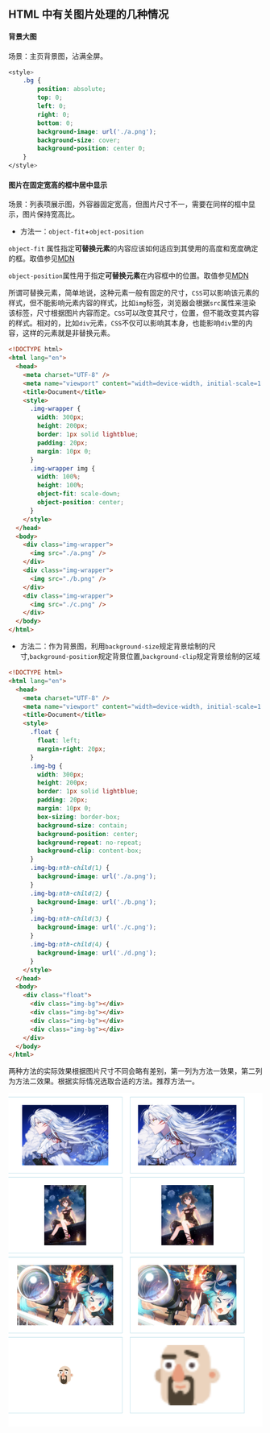 ## HTML 中有关图片处理的几种情况

#### 背景大图

场景：主页背景图，沾满全屏。

```css
<style>
	.bg {
		position: absolute;
		top: 0;
		left: 0;
		right: 0;
		bottom: 0;
		background-image: url('./a.png');
		background-size: cover;
		background-position: center 0;
	}
</style>
```

#### 图片在固定宽高的框中居中显示

场景：列表项展示图，外容器固定宽高，但图片尺寸不一，需要在同样的框中显示，图片保持宽高比。

- 方法一：`object-fit`+`object-position`

`object-fit` 属性指定**可替换元素**的内容应该如何适应到其使用的高度和宽度确定的框。取值参见[MDN](https://developer.mozilla.org/zh-CN/docs/Web/CSS/object-fit)

`object-position`属性用于指定**可替换元素**在内容框中的位置。取值参见[MDN](https://developer.mozilla.org/zh-CN/docs/Web/CSS/object-position)

所谓可替换元素，简单地说，这种元素一般有固定的尺寸，`CSS`可以影响该元素的样式，但不能影响元素内容的样式，比如`img`标签，浏览器会根据`src`属性来渲染该标签，尺寸根据图片内容而定。`CSS`可以改变其尺寸，位置，但不能改变其内容的样式。相对的，比如`div`元素，`CSS`不仅可以影响其本身，也能影响`div`里的内容，这样的元素就是非替换元素。

```html
<!DOCTYPE html>
<html lang="en">
  <head>
    <meta charset="UTF-8" />
    <meta name="viewport" content="width=device-width, initial-scale=1.0" />
    <title>Document</title>
    <style>
      .img-wrapper {
        width: 300px;
        height: 200px;
        border: 1px solid lightblue;
        padding: 20px;
        margin: 10px 0;
      }
      .img-wrapper img {
        width: 100%;
        height: 100%;
        object-fit: scale-down;
        object-position: center;
      }
    </style>
  </head>
  <body>
    <div class="img-wrapper">
      <img src="./a.png" />
    </div>
    <div class="img-wrapper">
      <img src="./b.png" />
    </div>
    <div class="img-wrapper">
      <img src="./c.png" />
    </div>
  </body>
</html>
```

- 方法二：作为背景图，利用`background-size`规定背景绘制的尺寸,`background-position`规定背景位置,`background-clip`规定背景绘制的区域

```html
<!DOCTYPE html>
<html lang="en">
  <head>
    <meta charset="UTF-8" />
    <meta name="viewport" content="width=device-width, initial-scale=1.0" />
    <title>Document</title>
    <style>
      .float {
        float: left;
        margin-right: 20px;
      }
      .img-bg {
        width: 300px;
        height: 200px;
        border: 1px solid lightblue;
        padding: 20px;
        margin: 10px 0;
        box-sizing: border-box;
        background-size: contain;
        background-position: center;
        background-repeat: no-repeat;
        background-clip: content-box;
      }
      .img-bg:nth-child(1) {
        background-image: url('./a.png');
      }
      .img-bg:nth-child(2) {
        background-image: url('./b.png');
      }
      .img-bg:nth-child(3) {
        background-image: url('./c.png');
      }
      .img-bg:nth-child(4) {
        background-image: url('./d.png');
      }
    </style>
  </head>
  <body>
    <div class="float">
      <div class="img-bg"></div>
      <div class="img-bg"></div>
      <div class="img-bg"></div>
      <div class="img-bg"></div>
    </div>
  </body>
</html>
```

两种方法的实际效果根据图片尺寸不同会略有差别，第一列为方法一效果，第二列为方法二效果。根据实际情况选取合适的方法。推荐方法一。

![demo.jpg](https://github.com/justforfunmy/Notebook/blob/master/md/HTML/image-layout/demo.jpg)
